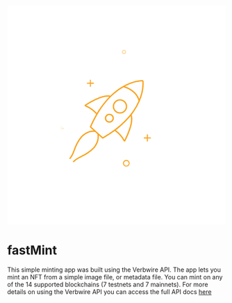 <div align="center">
    <img alt="verbwire" src="resources/83105-speedy-rocket.gif"/>
</div>

# fastMint
This simple minting app was built using the Verbwire API. The app lets you mint an NFT from a simple image file, or metadata file. You can mint on any of the 14 supported blockchains (7 testnets and 7 mainnets). For more details on using the Verbwire API you can access the full API docs [here](https://docs.verbwire.com/docs)
